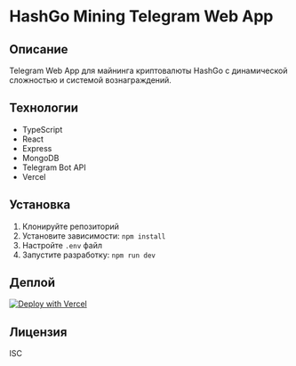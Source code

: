 # HashGo Mining Telegram Web App

## Описание
Telegram Web App для майнинга криптовалюты HashGo с динамической сложностью и системой вознаграждений.

## Технологии
- TypeScript
- React
- Express
- MongoDB
- Telegram Bot API
- Vercel

## Установка
1. Клонируйте репозиторий
2. Установите зависимости: `npm install`
3. Настройте `.env` файл
4. Запустите разработку: `npm run dev`

## Деплой
[![Deploy with Vercel](https://vercel.com/button)](https://vercel.com/new)

## Лицензия
ISC 
